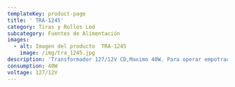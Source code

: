 ```yaml
---
templateKey: product-page
title: ' TRA-1245'
category: Tiras y Rollos Led
subcategory: Fuentes de Alimentación
images:
  - alt: Imagen del producto  TRA-1245
    image: /img/tra_1245.jpg
description: 'Transformador 127/12V CD,Maximo 40W. Para operar empotrados QUARK.'
consumption: 40W
voltage: 127/12V
---
```


